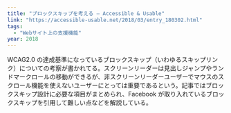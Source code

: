 ```yaml
---
title: "ブロックスキップを考える — Accessible & Usable"
link: "https://accessible-usable.net/2018/03/entry_180302.html"
tags:
  - "Webサイト上の支援機能"
year: 2018
---
```


WCAG2.0 の達成基準になっているブロックスキップ（いわゆるスキップリンク）についての考察が書かれてる。スクリーンリーダーは見出しジャンプやランドマークロールの移動ができるが、非スクリーンリーダーユーザーでマウスのスクロール機能を使えないユーザーにとっては重要であるという。記事ではブロックスキップ設計に必要な項目がまとめられ、Facebook が取り入れているブロックスキップを引用して難しい点などを解説している。
